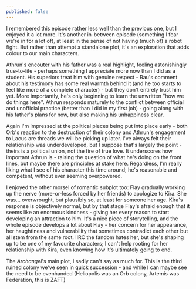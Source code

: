 ```yaml
---
published: false
---
```



I remembered this episode rather less well than the previous one, but I enjoyed it a lot more. It's another in-between episode (something I fear we're in for a lot of), at least in the sense of not having (much of) a robot fight.  But rather than attempt a standalone plot, it's an exploration that adds colour to our main characters.

Athrun's encouter with his father was a real highlight, feeling astonishingly true-to-life - perhaps something I appreciate more now than I did as a student. His superiors treat him with genuine respect - Rau's comment about his testimony has some real warmth behind it (and he too starts to feel like more of a complete character) - but they don't entirely trust him yet. More importantly, he's only beginning to learn the unwritten "how we do things here". Athrun responds maturely to the conflict between official and unofficial practice (better than I did in my first job) - going along with his father's plans for now, but also making his unhappiness clear.

Again I'm impressed at the political pieces being put into place early - both Orb's reaction to the destruction of their colony and Athrun's engagement to Lacus are threads we will be picking up later. I've always felt their relationship was underdeveloped, but I suppose that's largely the point - theirs is a political union, not the fire of true love. It underscores how important Athrun is - raising the question of what he's doing on the front lines, but maybe there are principles at stake here. Regardless, I'm really liking what I see of his character this time around; he's reasonable and competent, without ever seeming overpowered.

I enjoyed the other morsel of romantic subplot too: Flay gradually working up the nerve (more-or-less forced by her friends) to apologize to Kira. She was... overwrought, but plausibly so, at least for someone her age. Kira's response is objectively normal, but by that stage Flay's afraid enough that it seems like an enormous kindness - giving her every reason to start developing an attraction to him. It's a nice piece of storytelling, and the whole episode develops a lot about Flay - her concern for her appearance, her haughtiness and vulnerability that sometimes contradict each other but all stem from the same root. IIRC the fandom hates her, but she's shaping up to be one of my favourite characters; I can't help rooting for her relationship with Kira, even knowing how it's ultimately going to end.

The *Archangel*'s main plot, I sadly can't say as much for. This is the third ruined colony we've seen in quick succession - and while I can maybe see the need to be evenhanded (Heliopolis was an Orb colony, Artemis was Federation, this is ZAFT)
